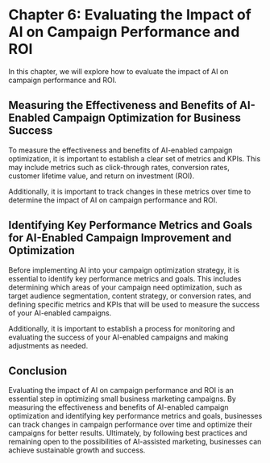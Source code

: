 Chapter 6: Evaluating the Impact of AI on Campaign Performance and ROI
======================================================================

In this chapter, we will explore how to evaluate the impact of AI on campaign performance and ROI.

Measuring the Effectiveness and Benefits of AI-Enabled Campaign Optimization for Business Success
-------------------------------------------------------------------------------------------------

To measure the effectiveness and benefits of AI-enabled campaign optimization, it is important to establish a clear set of metrics and KPIs. This may include metrics such as click-through rates, conversion rates, customer lifetime value, and return on investment (ROI).

Additionally, it is important to track changes in these metrics over time to determine the impact of AI on campaign performance and ROI.

Identifying Key Performance Metrics and Goals for AI-Enabled Campaign Improvement and Optimization
--------------------------------------------------------------------------------------------------

Before implementing AI into your campaign optimization strategy, it is essential to identify key performance metrics and goals. This includes determining which areas of your campaign need optimization, such as target audience segmentation, content strategy, or conversion rates, and defining specific metrics and KPIs that will be used to measure the success of your AI-enabled campaigns.

Additionally, it is important to establish a process for monitoring and evaluating the success of your AI-enabled campaigns and making adjustments as needed.

Conclusion
----------

Evaluating the impact of AI on campaign performance and ROI is an essential step in optimizing small business marketing campaigns. By measuring the effectiveness and benefits of AI-enabled campaign optimization and identifying key performance metrics and goals, businesses can track changes in campaign performance over time and optimize their campaigns for better results. Ultimately, by following best practices and remaining open to the possibilities of AI-assisted marketing, businesses can achieve sustainable growth and success.
